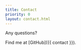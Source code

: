 ```yaml
---
title: Contact
priority: 0
layout: contact.html
---
```


Any questions?

Find me at [GitHub]({{ contact }}).
